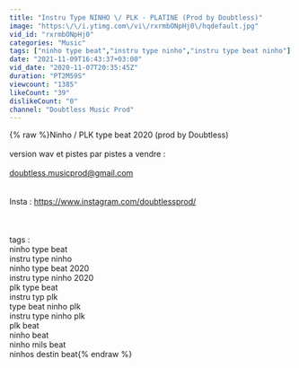 ```yaml
---
title: "Instru Type NINHO \/ PLK - PLATINE (Prod by Doubtless)"
image: "https:\/\/i.ytimg.com\/vi\/rxrmbONpHj0\/hqdefault.jpg"
vid_id: "rxrmbONpHj0"
categories: "Music"
tags: ["ninho type beat","instru type ninho","instru type beat ninho"]
date: "2021-11-09T16:43:37+03:00"
vid_date: "2020-11-07T20:35:45Z"
duration: "PT2M59S"
viewcount: "1385"
likeCount: "39"
dislikeCount: "0"
channel: "Doubtless Music Prod"
---
```

{% raw %}Ninho / PLK type beat 2020 (prod by Doubtless)<br /><br />version wav et pistes par pistes a vendre :<br /><br />doubtless.musicprod@gmail.com<br /><br /><br />Insta : <a rel="nofollow" target="blank" href="https://www.instagram.com/doubtlessprod/">https://www.instagram.com/doubtlessprod/</a><br /><br /><br /><br />tags :<br />ninho type beat<br />instru type ninho<br />ninho type beat 2020<br />instru type ninho 2020<br />plk type beat<br />instru typ plk<br />type beat ninho plk<br />instru type ninho plk<br />plk beat<br />ninho beat<br />ninho mils beat<br />ninhos destin beat{% endraw %}
